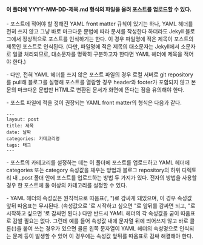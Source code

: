 #### 이 폴더에 YYYY-MM-DD-제목.md 형식의 파일을 올려 포스트를 업로드할 수 있다.
  
\- 포스트에 적어야 할 정해진 YAML front matter 규칙이 있기는 하나, YAML 헤더를 전혀 쓰지 않고 그냥 바로 마크다운 문법에 따라 문서를 작성한다 하더라도 Jekyll 블로그에서 정상적으로 포스트를 인식하기는 한다. 이 경우 파일명에 적은 제목이 포스트의 제목인 포스트로 인식된다. (다만, 파일명에 적은 제목의 대소문자는 Jekyll에서 소문자로 일괄 처리되므로, 대소문자를 명확히 구분하고자 한다면 YAML 헤더에 제목을 적어야 한다.)

\- 다만, 전혀 YAML 헤더를 쓰지 않은 포스트 파일의 경우 로컬 서버로 git repository를 pull해 블로그를 실행해 포스트를 열람할 경우 header와 footer가 포함되지 않고 본문의 마크다운 문법만 HTML로 변환된 문서가 화면에 뜬다는 점을 유의해야 한다.

\- 포스트 파일에 적을 것이 권장되는 YAML front matter의 형식은 다음과 같다.

```
---
layout: post
title: 제목
date: 날짜
categories: 카테고리명
tags: 태그
---
```

\- 포스트의 카테고리를 설정하는 데는 이 폴더에 포스트를 업로드하고 YAML 헤더에 categories 또는 category 속성값을 채우는 방법과 블로그 repository의 하위 디렉토리 내 _post 폴더 안에 포스트를 업로드하는 방법 두 가지가 있다. 전자의 방법을 사용할 경우 한 포스트에 둘 이상의 카테고리를 설정할 수 있다.

\- YAML 헤더의 속성값은 원칙적으로 따옴표(', ")로 감싸게 돼있으며, 이 경우 속성값 앞뒤 따옴표는 무시된다. (속성값으로 '로 시작하고 싶으면 "로 앞뒤를 감싸면 되고, "로 시작하고 싶으면 '로 감싸면 된다.) 다만 반드시 YAML 헤더의 각 속성값을 굳이 따옴표로 감쌀 필요는 없다. 그런데 예를 들어 속성값 내에 문자열 뒤에 띄어쓰지 않고 바로 콜론(:)을 붙여 쓰는 경우가 있으면 콜론 왼쪽 문자열이 YAML 헤더의 속성명으로 인식되는 문제 등이 발생할 수 있어 이 경우에는 속성값 앞뒤를 따옴표로 감싸 해결해야 한다.
